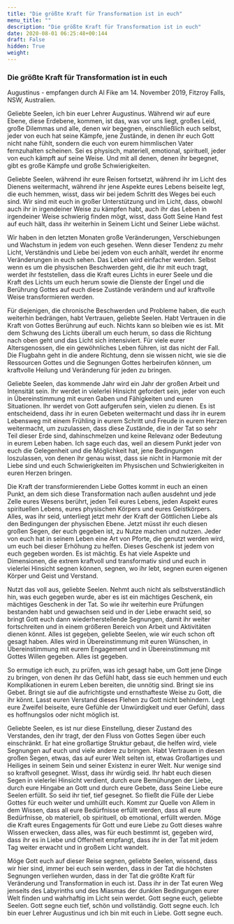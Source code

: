 ```yaml
---
title: "Die größte Kraft für Transformation ist in euch"
menu_title: ""
description: "Die größte Kraft für Transformation ist in euch"
date: 2020-08-01 06:25:48+00:144
draft: False
hidden: True
weight:
---
```

### Die größte Kraft für Transformation ist in euch

Augustinus - empfangen durch Al Fike am 14. November 2019, Fitzroy Falls, NSW, Australien.

Geliebte Seelen, ich bin euer Lehrer Augustinus. Während wir auf eure Ebene, diese Erdebene, kommen, ist das, was vor uns liegt, großes Leid, große Dilemmas und alle, denen wir begegnen, einschließlich euch selbst, jeder von euch hat seine Kämpfe, jene Zustände, in denen ihr euch Gott nicht nahe fühlt, sondern die euch von eurem himmlischen Vater fernzuhalten scheinen. Sei es physisch, materiell, emotional, spirituell, jeder von euch kämpft auf seine Weise. Und mit all denen, denen ihr begegnet, gibt es große Kämpfe und große Schwierigkeiten.

Geliebte Seelen, während ihr eure Reisen fortsetzt, während ihr im Licht des Dienens weitermacht, während ihr jene Aspekte eures Lebens beiseite legt, die euch hemmen, wisst, dass wir bei jedem Schritt des Weges bei euch sind. Wir sind mit euch in großer Unterstützung und im Licht, dass, obwohl auch ihr in irgendeiner Weise zu kämpfen habt, auch ihr das Leben in irgendeiner Weise schwierig finden mögt, wisst, dass Gott Seine Hand fest auf euch hält, dass ihr weiterhin in Seinem Licht und Seiner Liebe wächst.

Wir haben in den letzten Monaten große Veränderungen, Verschiebungen und Wachstum in jedem von euch gesehen. Wenn dieser Tendenz zu mehr Licht, Verständnis und Liebe bei jedem von euch anhält, werdet ihr enorme Veränderungen in euch sehen. Das Leben wird einfacher werden. Selbst wenn es um die physischen Beschwerden geht, die ihr mit euch tragt, werdet ihr feststellen, dass die Kraft eures Lichts in eurer Seele und die Kraft des Lichts um euch herum sowie die Dienste der Engel und die Berührung Gottes auf euch diese Zustände verändern und auf kraftvolle Weise transformieren werden.

Für diejenigen, die chronische Beschwerden und Probleme haben, die euch weiterhin bedrängen, habt Vertrauen, geliebte Seelen. Habt Vertrauen in die Kraft von Gottes Berührung auf euch. Nichts kann so bleiben wie es ist. Mit dem Schwung des Lichts überall um euch herum, so dass die Richtung nach oben geht und das Licht sich intensiviert. Für viele eurer Altersgenossen, die ein gewöhnliches Leben führen, ist das nicht der Fall. Die Flugbahn geht in die andere Richtung, denn sie wissen nicht, wie sie die Ressourcen Gottes und die Segnungen Gottes herbeirufen können, um kraftvolle Heilung und Veränderung für jeden zu bringen.

Geliebte Seelen, das kommende Jahr wird ein Jahr der großen Arbeit und Intensität sein. Ihr werdet in vielerlei Hinsicht gefordert sein, jeder von euch in Übereinstimmung mit euren Gaben und Fähigkeiten und euren Situationen. Ihr werdet von Gott aufgerufen sein, vielen zu dienen. Es ist entscheidend, dass ihr in euren Gebeten weitermacht und dass ihr in eurem Lebensweg mit einem Frühling in eurem Schritt und Freude in eurem Herzen weitermacht, um zuzulassen, dass diese Zustände, die in der Tat so sehr Teil dieser Erde sind, dahinschmelzen und keine Relevanz oder Bedeutung in eurem Leben haben. Ich sage euch das, weil an diesem Punkt jeder von euch die Gelegenheit und die Möglichkeit hat, jene Bedingungen loszulassen, von denen ihr genau wisst, dass sie nicht in Harmonie mit der Liebe sind und euch Schwierigkeiten im Physischen und Schwierigkeiten in euren Herzen bringen.

Die Kraft der transformierenden Liebe Gottes kommt in euch an einen Punkt, an dem sich diese Transformation nach außen ausdehnt und jede Zelle eures Wesens berührt, jeden Teil eures Lebens, jeden Aspekt eures spirituellen Lebens, eures physischen Körpers und eures Geistkörpers. Alles, was ihr seid, unterliegt jetzt mehr der Kraft der Göttlichen Liebe als den Bedingungen der physischen Ebene. Jetzt müsst ihr euch diesen großen Segen, der euch gegeben ist, zu Nutze machen und nutzen. Jeder von euch hat in seinem Leben eine Art von Pforte, die genutzt werden wird, um euch bei dieser Erhöhung zu helfen. Dieses Geschenk ist jedem von euch gegeben worden. Es ist mächtig. Es hat viele Aspekte und Dimensionen, die extrem kraftvoll und transformativ sind und euch in vielerlei Hinsicht segnen können, segnen, wo ihr lebt, segnen euren eigenen Körper und Geist und Verstand.

Nutzt das voll aus, geliebte Seelen. Nehmt auch nicht als selbstverständlich hin, was euch gegeben wurde, aber es ist ein mächtiges Geschenk, ein mächtiges Geschenk in der Tat. So wie ihr weiterhin eure Prüfungen bestanden habt und gewachsen seid und in der Liebe erwacht seid, so bringt Gott euch dann wiederherstellende Segnungen, damit ihr weiter fortschreiten und in einem größeren Bereich von Arbeit und Aktivitäten dienen könnt. Alles ist gegeben, geliebte Seelen, wie wir euch schon oft gesagt haben. Alles wird in Übereinstimmung mit euren Wünschen, in Übereinstimmung mit eurem Engagement und in Übereinstimmung mit Gottes Willen gegeben. Alles ist gegeben.

So ermutige ich euch, zu prüfen, was ich gesagt habe, um Gott jene Dinge zu bringen, von denen ihr das Gefühl habt, dass sie euch hemmen und euch Komplikationen in eurem Leben bereiten, die unnötig sind. Bringt sie ins Gebet. Bringt sie auf die aufrichtigste und ernsthafteste Weise zu Gott, die ihr könnt. Lasst euren Verstand dieses Flehen zu Gott nicht behindern. Legt eure Zweifel beiseite, eure Gefühle der Unwürdigkeit und euer Gefühl, dass es hoffnungslos oder nicht möglich ist.

Geliebte Seelen, es ist nur diese Einstellung, dieser Zustand des Verstandes, den ihr tragt, der den Fluss von Gottes Segen über euch einschränkt. Er hat eine großartige Struktur gebaut, die helfen wird, viele Segnungen auf euch und viele andere zu bringen. Habt Vertrauen in diesen großen Segen, etwas, das auf eurer Welt selten ist, etwas Großartiges und Heiliges in seinem Sein und seiner Existenz in eurer Welt. Nur wenige sind so kraftvoll gesegnet. Wisst, dass ihr würdig seid. Ihr habt euch diesen Segen in vielerlei Hinsicht verdient, durch eure Bemühungen der Liebe, durch eure Hingabe an Gott und durch eure Gebete, dass Seine Liebe eure Seelen erfüllt. So seid ihr tief, tief gesegnet. So fließt die Fülle der Liebe Gottes für euch weiter und umhüllt euch. Kommt zur Quelle von Allem in dem Wissen, dass all eure Bedürfnisse erfüllt werden, dass all eure Bedürfnisse, ob materiell, ob spirituell, ob emotional, erfüllt werden. Möge die Kraft eures Engagements für Gott und eure Liebe zu Gott dieses wahre Wissen erwecken, dass alles, was für euch bestimmt ist, gegeben wird, dass ihr es in Liebe und Offenheit empfangt, dass ihr in der Tat mit jedem Tag weiter erwacht und in großem Licht wandelt.

Möge Gott euch auf dieser Reise segnen, geliebte Seelen, wissend, dass wir hier sind, immer bei euch sein werden, dass in der Tat die höchsten Segnungen verliehen wurden, dass in der Tat die größte Kraft für Veränderung und Transformation in euch ist. Dass ihr in der Tat euren Weg jenseits des Labyrinths und des Miasmas der dunklen Bedingungen eurer Welt finden und wahrhaftig im Licht sein werdet. Gott segne euch, geliebte Seelen. Gott segne euch tief, schön und vollständig. Gott segne euch. Ich bin euer Lehrer Augustinus und ich bin mit euch in Liebe. Gott segne euch.

